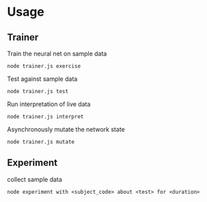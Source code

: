 # Usage
## Trainer
Train the neural net on sample data
``` shell
node trainer.js exercise
```
Test against sample data

``` shell
node trainer.js test
```
Run interpretation of live data

``` shell
node trainer.js interpret
```
Asynchronously mutate the network state
``` shell
node trainer.js mutate
```
## Experiment
collect sample data

``` shell
node experiment with <subject_code> about <test> for <duration>
```
